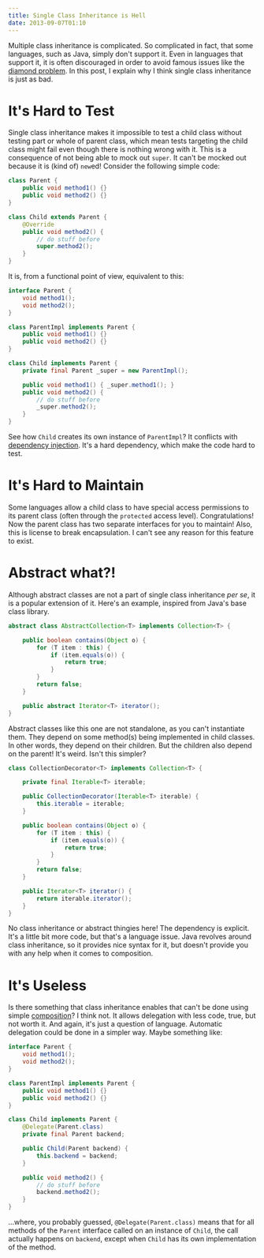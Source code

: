 ```yaml
---
title: Single Class Inheritance is Hell
date: 2013-09-07T01:10
---
```


Multiple class inheritance is complicated. So complicated in fact, that some languages, such as Java, simply don't support it. Even in languages that support it, it is often discouraged in order to avoid famous issues like the [diamond problem](http://en.wikipedia.org/wiki/Multiple_inheritance#The_diamond_problem). In this post, I explain why I think single class inheritance is just as bad.

# It's Hard to Test

Single class inheritance makes it impossible to test a child class without testing part or whole of parent class, which mean tests targeting the child class might fail even though there is nothing wrong with it. This is a consequence of not being able to mock out `super`. It can't be mocked out because it is (kind of) `new`ed! Consider the following simple code:

```java
class Parent {
    public void method1() {}
    public void method2() {}
}

class Child extends Parent {
    @Override
    public void method2() {
        // do stuff before
        super.method2();
    }
}
```

It is, from a functional point of view, equivalent to this:

```java
interface Parent {
    void method1();
    void method2();
}

class ParentImpl implements Parent {
    public void method1() {}
    public void method2() {}
}

class Child implements Parent {
    private final Parent _super = new ParentImpl();

    public void method1() { _super.method1(); }
    public void method2() {
        // do stuff before
        _super.method2();
    }
}
```

See how `Child` creates its own instance of `ParentImpl`? It conflicts with [dependency injection](http://en.wikipedia.org/wiki/Dependency_Injection). It's a hard dependency, which make the code hard to test.

# It's Hard to Maintain

Some languages allow a child class to have special access permissions to its parent class (often through the `protected` access level). Congratulations! Now the parent class has two separate interfaces for you to maintain! Also, this is license to break encapsulation. I can't see any reason for this feature to exist.

# Abstract what?!

Although abstract classes are not a part of single class inheritance *per se*, it is a popular extension of it. Here's an example, inspired from Java's base class library.

```java
abstract class AbstractCollection<T> implements Collection<T> {

    public boolean contains(Object o) {
        for (T item : this) {
            if (item.equals(o)) {
                return true;
            }
        }
        return false;
    }

    public abstract Iterator<T> iterator();
}
```

Abstract classes like this one are not standalone, as you can't instantiate them. They depend on some method(s) being implemented in child classes. In other words, they depend on their children. But the children also depend on the parent! It's weird. Isn't this simpler?

```java
class CollectionDecorator<T> implements Collection<T> {

    private final Iterable<T> iterable;

    public CollectionDecorator(Iterable<T> iterable) {
        this.iterable = iterable;
    }

    public boolean contains(Object o) {
        for (T item : this) {
            if (item.equals(o)) {
                return true;
            }
        }
        return false;
    }

    public Iterator<T> iterator() {
        return iterable.iterator();
    }
}
```

No class inheritance or abstract thingies here! The dependency is explicit. It's a little bit more code, but that's a language issue. Java revolves around class inheritance, so it provides nice syntax for it, but doesn't provide you with any help when it comes to composition.

# It's Useless

Is there something that class inheritance enables that can't be done using simple [composition](http://en.wikipedia.org/wiki/Object_composition)? I think not. It allows delegation with less code, true, but not worth it. And again, it's just a question of language. Automatic delegation could be done in a simpler way. Maybe something like:

```java
interface Parent {
    void method1();
    void method2();
}

class ParentImpl implements Parent {
    public void method1() {}
    public void method2() {}
}

class Child implements Parent {
    @Delegate(Parent.class)
    private final Parent backend;

    public Child(Parent backend) {
        this.backend = backend;
    }

    public void method2() {
        // do stuff before
        backend.method2();
    }
}
```

...where, you probably guessed, `@Delegate(Parent.class)` means that for all methods of the `Parent` interface called on an instance of `Child`, the call actually happens on `backend`, except when `Child` has its own implementation of the method.
